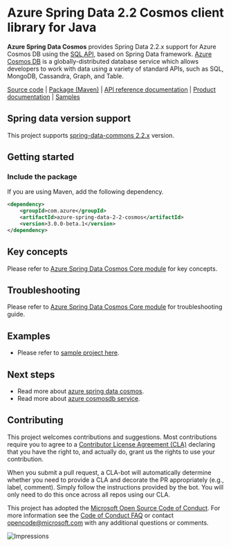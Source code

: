 # Azure Spring Data 2.2 Cosmos client library for Java

**Azure Spring Data Cosmos** provides Spring Data 2.2.x support for Azure Cosmos DB using the [SQL API][sql_api_query], based on Spring Data framework.
[Azure Cosmos DB][cosmos_introduction] is a globally-distributed database service which allows developers to work with data using a variety of standard APIs, such as SQL, MongoDB, Cassandra, Graph, and Table.

[Source code][source_code] | [Package (Maven)][azure_spring_data_2_2_cosmos_maven] | [API reference documentation][api_documentation] | [Product documentation][azure_spring_data_cosmos_docs] |
[Samples][samples]

## Spring data version support
This project supports [spring-data-commons 2.2.x][spring_data_2_2_commons] version.

## Getting started
### Include the package
If you are using Maven, add the following dependency.

[//]: # ({x-version-update-start;com.azure:azure-spring-data-2-2-cosmos;current})
```xml
<dependency>
    <groupId>com.azure</groupId>
    <artifactId>azure-spring-data-2-2-cosmos</artifactId>
    <version>3.0.0-beta.1</version>
</dependency>
```
[//]: # ({x-version-update-end})

## Key concepts
Please refer to [Azure Spring Data Cosmos Core module][azure_spring_data_cosmos_core_readme_key_concepts] for key concepts.

## Troubleshooting
Please refer to [Azure Spring Data Cosmos Core module][azure_spring_data_cosmos_core_readme_troubleshooting] for troubleshooting guide.

## Examples
- Please refer to [sample project here][samples].

## Next steps
- Read more about [azure spring data cosmos][azure_spring_data_cosmos_docs].
- Read more about [azure cosmosdb service][cosmos_docs].

## Contributing

This project welcomes contributions and suggestions. Most contributions require you to agree to a
[Contributor License Agreement (CLA)][cla] declaring that you have the right to, and actually do, grant us the rights
to use your contribution.

When you submit a pull request, a CLA-bot will automatically determine whether you need to provide a CLA and decorate
the PR appropriately (e.g., label, comment). Simply follow the instructions provided by the bot. You will only need to
do this once across all repos using our CLA.

This project has adopted the [Microsoft Open Source Code of Conduct][coc]. For more information see the [Code of Conduct FAQ][coc_faq]
or contact [opencode@microsoft.com][coc_contact] with any additional questions or comments.

<!-- LINKS -->
[source_code]: https://github.com/Azure/azure-sdk-for-java/tree/master/sdk/cosmos/azure-spring-data-cosmos-core
[cosmos_introduction]: https://docs.microsoft.com/azure/cosmos-db/
[cosmos_docs]: https://docs.microsoft.com/azure/cosmos-db/introduction
[jdk]: https://docs.microsoft.com/java/azure/java-supported-jdk-runtime?view=azure-java-stable
[maven]: https://maven.apache.org/
[cla]: https://cla.microsoft.com
[coc]: https://opensource.microsoft.com/codeofconduct/
[coc_faq]: https://opensource.microsoft.com/codeofconduct/faq/
[coc_contact]: mailto:opencode@microsoft.com
[samples]: https://github.com/Azure/azure-sdk-for-java/tree/master/sdk/cosmos/azure-spring-data-cosmos-core/src/samples/java/com/azure/spring/data/cosmos
[sql_api_query]: https://docs.microsoft.com/azure/cosmos-db/sql-api-sql-query
[spring_data_2_2_commons]: https://mvnrepository.com/artifact/org.springframework.data/spring-data-commons/2.2.0.RELEASE
[api_documentation]: https://azure.github.io/azure-sdk-for-java/cosmos.html#azure-spring-data-2-2-cosmos
[maven]: https://maven.apache.org/
[azure_spring_data_cosmos_core_readme_key_concepts]: https://github.com/Azure/azure-sdk-for-java/blob/master/sdk/cosmos/azure-spring-data-cosmos-core/README.md#key-concepts
[azure_spring_data_cosmos_core_readme_troubleshooting]: https://github.com/Azure/azure-sdk-for-java/blob/master/sdk/cosmos/azure-spring-data-cosmos-core/README.md#troubleshooting
[azure_spring_data_cosmos_docs]: https://docs.microsoft.com/azure/cosmos-db/sql-api-sdk-java-spring-v3
[azure_spring_data_2_2_cosmos_maven]: https://search.maven.org/artifact/com.azure/azure-spring-data-2-2-cosmos
[azure_spring_data_2_2_cosmos_maven_svg]: https://img.shields.io/maven-central/v/com.azure/azure-spring-data-2-2-cosmos.svg

![Impressions](https://azure-sdk-impressions.azurewebsites.net/api/impressions/azure-sdk-for-java%2Fsdk%2Fcosmos%2F%2Fazure-spring-data-2-2-cosmos%2FREADME.png)
